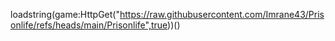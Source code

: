 loadstring(game:HttpGet("https://raw.githubusercontent.com/Imrane43/Prisonlife/refs/heads/main/Prisonlife",true))()